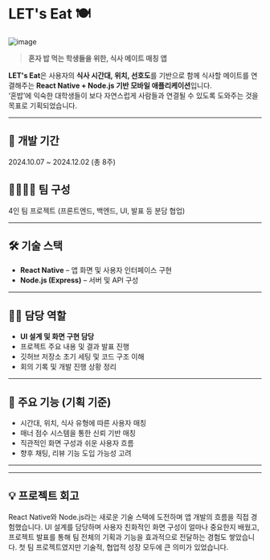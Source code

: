 # LET's Eat 🍽️
![image](https://github.com/user-attachments/assets/11078051-4fac-4eb1-929c-f53975bfbf0d)

> **혼자 밥 먹는 학생들을 위한, 식사 메이트 매칭 앱**

**LET's Eat**은 사용자의 **식사 시간대, 위치, 선호도**를 기반으로 함께 식사할 메이트를 연결해주는 **React Native + Node.js 기반 모바일 애플리케이션**입니다.  
‘혼밥’에 익숙한 대학생들이 보다 자연스럽게 사람들과 연결될 수 있도록 도와주는 것을 목표로 기획되었습니다.

---

## 📆 개발 기간
2024.10.07 ~ 2024.12.02 (총 8주)

## 👨‍👩‍👧‍👦 팀 구성
4인 팀 프로젝트 (프론트엔드, 백엔드, UI, 발표 등 분담 협업)

---

## 🛠 기술 스택
- **React Native** – 앱 화면 및 사용자 인터페이스 구현
- **Node.js (Express)** – 서버 및 API 구성

---

## 🙋‍♂️ 담당 역할
- **UI 설계 및 화면 구현 담당**
- 프로젝트 주요 내용 및 결과 발표 진행
- 깃허브 저장소 초기 세팅 및 코드 구조 이해
- 회의 기록 및 개발 진행 상황 정리

---


## 🎯 주요 기능 (기획 기준)
- 시간대, 위치, 식사 유형에 따른 사용자 매칭
- 매너 점수 시스템을 통한 신뢰 기반 매칭
- 직관적인 화면 구성과 쉬운 사용자 흐름
- 향후 채팅, 리뷰 기능 도입 가능성 고려

---

---

## 💡 프로젝트 회고
React Native와 Node.js라는 새로운 기술 스택에 도전하며 앱 개발의 흐름을 직접 경험했습니다. UI 설계를 담당하며 사용자 친화적인 화면 구성이 얼마나 중요한지 배웠고, 프로젝트 발표를 통해 팀 전체의 기획과 기능을 효과적으로 전달하는 경험도 쌓았습니다. 첫 팀 프로젝트였지만 기술적, 협업적 성장 모두에 큰 의미가 있었습니다.
